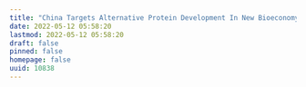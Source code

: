 ```yaml
---
title: "China Targets Alternative Protein Development In New Bioeconomy Plan"
date: 2022-05-12 05:58:20
lastmod: 2022-05-12 05:58:20
draft: false
pinned: false
homepage: false
uuid: 10838
---
```

